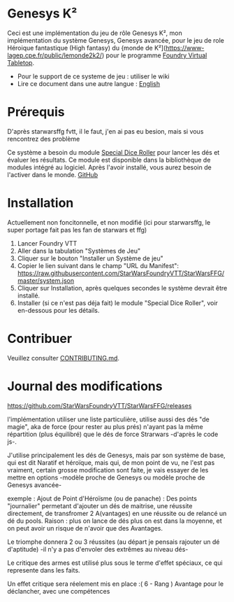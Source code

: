 # Genesys K² 

Ceci est une implémentation du jeu de rôle Genesys K², mon implémentation du système Genesys, Genesys avancée, pour le jeu de role Héroique fantastique (High fantasy) du {monde de K²](https://www-lagep.cpe.fr/public/lemonde2k2/) pour le programme [Foundry Virtual Tabletop](https://foundryvtt.com/).

- Pour le support de ce systeme de jeu : utiliser le wiki 
- Lire ce document dans une autre langue : [English](https://github.com/ZolOnTheNet/genesysK2/blob/main/README.md)

# Prérequis

D'après starwarsffg fvtt, il le faut, j'en ai pas eu besion, mais si vous rencontrez des problème

Ce système a besoin du module [Special Dice Roller](https://foundry-vtt-community.github.io/wiki/Community-Modules/#special-dice-roller) pour lancer les dés et évaluer les résultats.
Ce module est disponible dans la bibliothèque de modules intégré au logiciel. Après l'avoir installé, vous aurez besoin de l'activer dans le monde. [GitHub](https://github.com/BernhardPosselt/foundryvtt-special-dice-roller)

# Installation

Actuellement non foncitonnelle, et non modifié (ici pour starwarsffg, le super portage fait pas les fan de starwars et ffg)

1. Lancer Foundry VTT
2. Aller dans la tabulation "Systèmes de Jeu"
3. Cliquer sur le bouton "Installer un Système de jeu"
4. Copier le lien suivant dans le champ "URL du Manifest":
   https://raw.githubusercontent.com/StarWarsFoundryVTT/StarWarsFFG/master/system.json
5. Cliquer sur Installation, après quelques secondes le système devrait être installé.
6. Installer (si ce n'est pas déja fait) le module "Special Dice Roller", voir en-dessous pour les détails.

# Contribuer

Veuillez consulter [CONTRIBUTING.md](https://github.com/StarWarsFoundryVTT/StarWarsFFG/blob/dev/CONTRIBUTING.md).

# Journal des modifications

https://github.com/StarWarsFoundryVTT/StarWarsFFG/releases

l'implémentation utiliser une liste particulière, utilise aussi des dés "de magie", aka de force (pour rester au plus prés) n'ayant pas la même répartition (plus équilibré) que le dés de force Strarwars -d'après le code js-.

J'utilise principalement les dés de Genesys, mais par son système de base, qui est dit Naratif et héroïque, mais qui, de mon point de vu, ne l'est pas vraiment, certain grosse modification sont faite, je vais essayer de les mettre en options -modèle proche de Genesys ou modèle proche de Genesys avancée-

exemple : 
Ajout de Point d'Héroïsme (ou de panache) : Des points "journalier" permetant d'ajouter un dés de maitrise, une réussite directement, de transfromer 2 A(vantages) en une réussite ou de relancé un dé du pools. Raison : plus on lance de dés plus on est dans la moyenne, et on peut avoir un risque de n'avoir que des Avantages.

Le triomphe donnera 2 ou 3 réussites (au départ je pensais rajouter un dé d'aptitude) -il n'y a pas d'envoler des extrêmes au niveau dés-

Le critique des armes est utilisé plus sous le terme d'effet spéciaux, ce qui represente dans les faits.

Un effet critique sera réelement mis en place :( 6 - Rang ) Avantage pour le déclancher, avec une compétences
